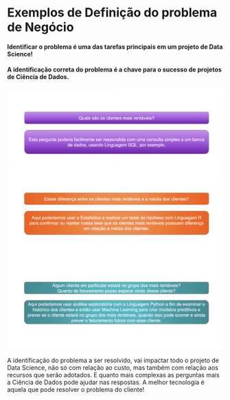 # Exemplos de Definição do problema de Negócio

#### Identificar o problema é uma das tarefas principais em um projeto de Data Science! 
#### A identificação correta do problema é a chave para o sucesso de projetos de Ciência de Dados.

![perguntas e respostas](/img/exemplos2.png)
![perguntas e respostas](/img/exemplos3.png)
![perguntas e respostas](/img/exemplos4.png)


A identificação do problema a ser resolvido, vai impactar todo o projeto de Data Science, não só com relação ao custo, mas também com relação aos recursos que serão adotados.
E quanto mais complexas as perguntas mais a Ciência de Dados pode ajudar nas respostas. 
A melhor tecnologia é aquela que pode resolver o problema do cliente! 
